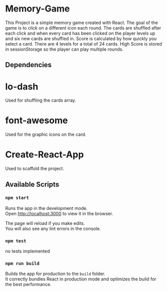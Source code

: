 # Memory-Game

This Project is a simple memory game created with React.  The goal of the game is to click on a different icon each round.  The cards are shuffled after each click and when every card has been clicked on the player levels up and six new cards are shuffled in.  Score is calculated by how quickly you select a card.  There are 4 levels for a total of 24 cards.  High Score is stored in sessionStorage so the player can play multiple rounds.

## Dependencies

# lo-dash 
Used for shuffling the cards array.

# font-awesome 
Used for the graphic icons on the card.

# Create-React-App
Used to scaffold the project.

## Available Scripts

### `npm start`

Runs the app in the development mode.\
Open [http://localhost:3000](http://localhost:3000) to view it in the browser.

The page will reload if you make edits.\
You will also see any lint errors in the console.

### `npm test`

no tests implemented

### `npm run build`

Builds the app for production to the `build` folder.\
It correctly bundles React in production mode and optimizes the build for the best performance.







